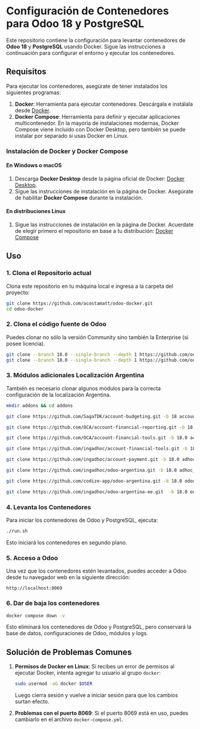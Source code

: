 
# Configuración de Contenedores para Odoo 18 y PostgreSQL

Este repositorio contiene la configuración para levantar contenedores de **Odoo 18** y **PostgreSQL** usando Docker. Sigue las instrucciones a continuación para configurar el entorno y ejecutar los contenedores.

## Requisitos

Para ejecutar los contenedores, asegúrate de tener instalados los siguientes programas:

1. **Docker**: Herramienta para ejecutar contenedores. Descárgala e instálala desde [Docker](https://www.docker.com/get-started).
2. **Docker Compose**: Herramienta para definir y ejecutar aplicaciones multicontenedor. En la mayoría de instalaciones modernas, Docker Compose viene incluido con Docker Desktop, pero también se puede instalar por separado si usas Docker en Linux.

### Instalación de Docker y Docker Compose

#### En Windows o macOS
1. Descarga **Docker Desktop** desde la página oficial de Docker: [Docker Desktop](https://www.docker.com/products/docker-desktop).
2. Sigue las instrucciones de instalación en la página de Docker. Asegúrate de habilitar **Docker Compose** durante la instalación.

#### En distribuciones Linux
1. Sigue las instrucciones de instalación en la página de Docker. Acuerdate de elegir primero el repositorio en base a tu distribución: [Docker Compose](https://docs.docker.com/compose/install/linux/)

## Uso

### 1. Clona el Repositorio actual
Clona este repositorio en tu máquina local e ingresa a la carpeta del proyecto:

```bash
git clone https://github.com/acostamatt/odoo-docker.git
cd odoo-docker
```

### 2. Clona el código fuente de Odoo
Puedes clonar no sólo la versión Community sino también la Enterprise (si posee licencia).

```bash
git clone --branch 18.0 --single-branch --depth 1 https://github.com/odoo/odoo.git community
git clone --branch 18.0 --single-branch --depth 1 https://github.com/odoo/enterprise.git
```

### 3. Módulos adicionales Localización Argentina
También es necesario clonar algunos módulos para la correcta configuración de la localización Argentina.

```bash
mkdir addons && cd addons

git clone https://github.com/SagaTDK/account-budgeting.git -b 18 account_budgeting

git clone https://github.com/OCA/account-financial-reporting.git -b 18.0 account_financial_reporting

git clone https://github.com/OCA/account-financial-tools.git -b 18.0 account_financial_tools

git clone https://github.com/ingadhoc/account-financial-tools.git -b 18.0 adhoc_account_financial_tools

git clone https://github.com/ingadhoc/account-payment.git -b 18.0 adhoc_account_payment

git clone https://github.com/ingadhoc/odoo-argentina.git -b 18.0 adhoc_odoo_argentina

git clone https://github.com/codize-app/odoo-argentina.git -b 18.0 odoo_argentina

git clone https://github.com/ingadhoc/odoo-argentina-ee.git  -b 18.0 odoo_argentina_ea

```

### 4. Levanta los Contenedores

Para iniciar los contenedores de Odoo y PostgreSQL, ejecuta:

```bash
./run.sh
```

Esto iniciará los contenedores en segundo plano.

### 5. Acceso a Odoo

Una vez que los contenedores estén levantados, puedes acceder a Odoo desde tu navegador web en la siguiente dirección:

```plaintext
http://localhost:8069
```
### 6. Dar de baja los contenedores

```bash
docker compose down -v
```
Esto eliminará los contenedores de Odoo y PostgreSQL, pero conservará la base de datos, configuraciones de Odoo, módulos y logs.

## Solución de Problemas Comunes

1. **Permisos de Docker en Linux**: Si recibes un error de permisos al ejecutar Docker, intenta agregar tu usuario al grupo `docker`:

   ```bash
   sudo usermod -aG docker $USER
   ```

   Luego cierra sesión y vuelve a iniciar sesión para que los cambios surtan efecto.

2. **Problemas con el puerto 8069**: Si el puerto 8069 está en uso, puedes cambiarlo en el archivo `docker-compose.yml`.
